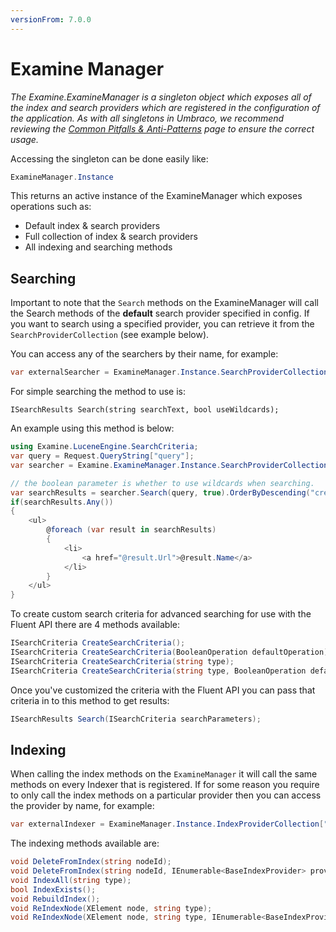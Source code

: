 ```yaml
---
versionFrom: 7.0.0
---
```


# Examine Manager
_The Examine.ExamineManager is a singleton object which exposes all of the index and search providers which are registered in the configuration of the application. As with all singletons in Umbraco, we recommend reviewing the [Common Pitfalls & Anti-Patterns](../../Common-Pitfalls/index.md) page to ensure the correct usage._

Accessing the singleton can be done easily like:

```csharp
ExamineManager.Instance
```

This returns an active instance of the ExamineManager which exposes operations such as:

* Default index & search providers
* Full collection of index & search providers
* All indexing and searching methods
	
## Searching

Important to note that the `Search` methods on the ExamineManager will call the Search methods of the **default** search provider specified in config. If you want to search using a specified provider, you can retrieve it from the `SearchProviderCollection` (see example below).

You can access any of the searchers by their name, for example:

```csharp
var externalSearcher = ExamineManager.Instance.SearchProviderCollection["ExternalSearcher"];
```

For simple searching the method to use is:

```chsarp
ISearchResults Search(string searchText, bool useWildcards);
```

An example using this method is below:

```csharp
using Examine.LuceneEngine.SearchCriteria;
var query = Request.QueryString["query"];
var searcher = Examine.ExamineManager.Instance.SearchProviderCollection["ExternalSearcher"];

// the boolean parameter is whether to use wildcards when searching.
var searchResults = searcher.Search(query, true).OrderByDescending("createDate");
if(searchResults.Any())
{
    <ul>
        @foreach (var result in searchResults)
        {
            <li>
                <a href="@result.Url">@result.Name</a>
            </li>
        }
    </ul>
}
```

To create custom search criteria for advanced searching for use with the Fluent API there are 4 methods available:

```csharp
ISearchCriteria CreateSearchCriteria();
ISearchCriteria CreateSearchCriteria(BooleanOperation defaultOperation);
ISearchCriteria CreateSearchCriteria(string type);
ISearchCriteria CreateSearchCriteria(string type, BooleanOperation defaultOperation);
```

Once you've customized the criteria with the Fluent API you can pass that criteria in to this method to get results:

```csharp
ISearchResults Search(ISearchCriteria searchParameters);
```

## Indexing

When calling the index methods on the `ExamineManager` it will call the same methods on every Indexer that is registered. If for some reason you require to only call the index methods on a particular provider then you can access the provider by name, for example:

```csharp
var externalIndexer = ExamineManager.Instance.IndexProviderCollection["ExternalIndexer"];
```

The indexing methods available are:

```csharp
void DeleteFromIndex(string nodeId);
void DeleteFromIndex(string nodeId, IEnumerable<BaseIndexProvider> providers);
void IndexAll(string type);
bool IndexExists();
void RebuildIndex();
void ReIndexNode(XElement node, string type);
void ReIndexNode(XElement node, string type, IEnumerable<BaseIndexProvider> providers);
```

